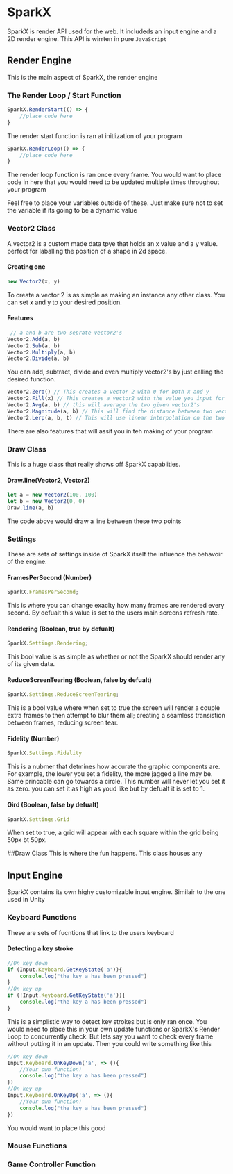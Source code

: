# SparkX
SparkX is render API used for the web. It includeds an input engine and a 2D render engine. This API is wirrten in pure ```JavaScript```
## Render Engine
This is the main aspect of SparkX, the render engine
### The Render Loop / Start Function
```JavaScript
SparkX.RenderStart(() => {
    //place code here
}
```
The render start function is ran at initlization of your program
```JavaScript
SparkX.RenderLoop(() => {
    //place code here
}
```
The render loop function is ran once every frame. You would want to place code in here that you would need to be updated multiple times throughout your program

Feel free to place your variables outside of these. Just make sure not to set the variable if its going to be a dynamic value
### Vector2 Class
A vector2 is a custom made data tpye that holds an x value and a y value. perfect for laballing the position of a shape in 2d space.
#### Creating one
```JavaScript
new Vector2(x, y)
```
To create a vector 2 is as simple as making an instance any other class. You can set x and y to your desired position.
#### Features
```JavaScript
 // a and b are two seprate vector2's
Vector2.Add(a, b)
Vector2.Sub(a, b)  
Vector2.Multiply(a, b) 
Vector2.Divide(a, b)
```
You can add, subtract, divide and even multiply vector2's by just calling the desired function.
```JavaScript
Vector2.Zero() // This creates a vector 2 with 0 for both x and y
Vector2.Fill(x) // This creates a vector2 with the value you input for both x and y
Vector2.Avg(a, b) // this will average the two given vector2's
Vector2.Magnitude(a, b) // This will find the distance between two vector2's
Vector2.Lerp(a, b, t) // This will use linear interpolation on the two vector2's with respect to t
```
There are also features that will assit you in teh making of your program
### Draw Class
This is a huge class that really shows off SparkX capablities.
#### Draw.line(Vector2, Vector2)
```JavaScript
let a = new Vector2(100, 100)
let b = new Vector2(0, 0)
Draw.line(a, b)
```
The code above would draw a line between these two points
### Settings
These are sets of settings inside of SparkX itself the influence the behavoir of the engine.
#### FramesPerSecond (Number)
```JavaScript
SparkX.FramesPerSecond;
```
This is where you can change exaclty how many frames are rendered every second. By defualt this value is set to the users main screens refresh rate.
#### Rendering (Boolean, true by defualt)
```JavaScript
SparkX.Settings.Rendering;
```
This bool value is as simple as whether or not the SparkX should render any of its given data.
#### ReduceScreenTearing (Boolean, false by defualt)
```JavaScript
SparkX.Settings.ReduceScreenTearing;
```
This is a bool value where when set to true the screen will render a couple extra frames to then attempt to blur them all; creating a seamless transistion between frames, reducing screen tear.
#### Fidelity (Number)
```JavaScript
SparkX.Settings.Fidelity
```
This is a nubmer that detmines how accurate the graphic components are. For example, the lower you set a fidelity, the more jagged a line may be. Same princable can go towards a circle. This number will never let you set it as zero. you can set it as high as youd like but by defualt it is set to 1.
#### Gird (Boolean, false by defualt)
```JavaScript
SparkX.Settings.Grid
```
When set to true, a grid will appear with each square within the grid being 50px bt 50px.

##Draw Class
This is where the fun happens. This class houses any 

## Input Engine
SparkX contains its own highy customizable input engine. Similair to the one used in Unity
### Keyboard Functions
These are sets of fucntions that link to the users keyboard
#### Detecting a key stroke
```JavaScript
//On key down
if (Input.Keyboard.GetKeyState('a')){
    console.log("the key a has been pressed")
}
//On key up
if (!Input.Keyboard.GetKeyState('a')){
    console.log("the key a has been pressed")
}
```
This is a simplistic way to detect key strokes but is only ran once. You would need to place this in your own update functions or SparkX's Render Loop to concurrently check. But lets say you want to check every frame without putting it in an update. Then you could write something like this
```JavaScript
//On key down
Input.Keyboard.OnKeyDown('a', => (){
    //Your own function!
    console.log("the key a has been pressed")
})
//On key up
Input.Keyboard.OnKeyUp('a', => (){
    //Your own function!
    console.log("the key a has been pressed")
})
```
You would want to place this good
### Mouse Functions
### Game Controller Function